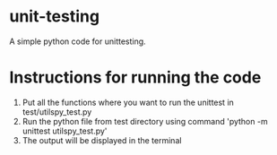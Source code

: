 # unit-testing
A simple python code for unittesting.

# Instructions for running the code
1. Put all the functions where you want to run the unittest in test/utilspy_test.py
2. Run the python file from test directory using command 'python -m unittest utilspy_test.py'
3. The output will be displayed in the terminal
